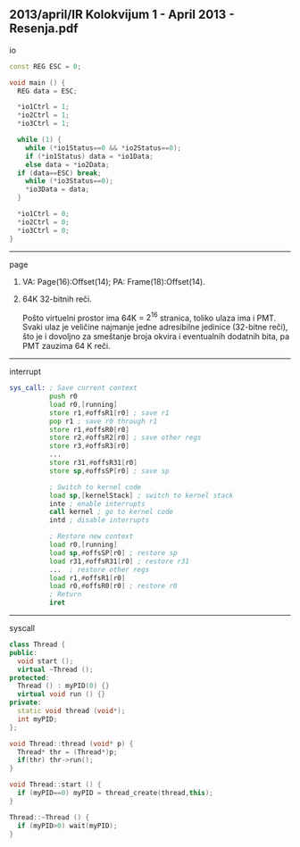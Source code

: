 2013/april/IR Kolokvijum 1 - April 2013 - Resenja.pdf
--------------------------------------------------------------------------------
io
```cpp
const REG ESC = 0;

void main () {
  REG data = ESC;

  *io1Ctrl = 1;
  *io2Ctrl = 1;
  *io3Ctrl = 1;

  while (1) {
    while (*io1Status==0 && *io2Status==0);
    if (*io1Status) data = *io1Data;
    else data = *io2Data;
  if (data==ESC) break;
    while (*io3Status==0);
    *io3Data = data;
  }

  *io1Ctrl = 0;
  *io2Ctrl = 0;
  *io3Ctrl = 0;
}
```

--------------------------------------------------------------------------------
page
1. VA: Page(16):Offset(14); PA: Frame(18):Offset(14).
2. 64K 32-bitnih reči.

   Pošto virtuelni prostor ima 64K = $2^{16}$ stranica, toliko ulaza ima i PMT.
Svaki ulaz je veličine najmanje jedne adresibilne jedinice (32-bitne reči), što je i dovoljno za
smeštanje broja okvira i eventualnih dodatnih bita, pa PMT zauzima 64 K reči.

--------------------------------------------------------------------------------
interrupt
```asm
sys_call: ; Save current context
          push r0
          load r0,[running]
          store r1,#offsR1[r0] ; save r1
          pop r1 ; save r0 through r1
          store r1,#offsR0[r0]
          store r2,#offsR2[r0] ; save other regs
          store r3,#offsR3[r0]
          ...
          store r31,#offsR31[r0]
          store sp,#offsSP[r0] ; save sp

          ; Switch to kernel code
          load sp,[kernelStack] ; switch to kernel stack
          inte ; enable interrupts
          call kernel ; go to kernel code
          intd ; disable interrupts

          ; Restore new context
          load r0,[running]
          load sp,#offsSP[r0] ; restore sp
          load r31,#offsR31[r0] ; restore r31
          ...  ; restore other regs
          load r1,#offsR1[r0]
          load r0,#offsR0[r0] ; restore r0
          ; Return
          iret
```

--------------------------------------------------------------------------------
syscall
```cpp
class Thread {
public:
  void start ();
  virtual ~Thread ();
protected:
  Thread () : myPID(0) {}
  virtual void run () {}
private:
  static void thread (void*);
  int myPID;
};

void Thread::thread (void* p) {
  Thread* thr = (Thread*)p;
  if(thr) thr->run();
}

void Thread::start () {
  if (myPID==0) myPID = thread_create(thread,this);
}

Thread::~Thread () {
  if (myPID>0) wait(myPID);
}
```
